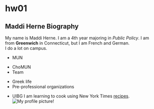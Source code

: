 # hw01
## Maddi Herne Biography
My name is Maddi Herne. I am a 4th year majoring in *Public Policy*. I am from **Greenwich** in Connecticut, but I am French and German.  
I do a lot on campus.
* MUN
 + ChoMUN
 + Team
* Greek life
* Pre-professional organizations
 + UIBG
I am learning to cook using New York Times [recipes](https://cooking.nytimes.com).
![My profile picture!](https://www.facebook.com/uchicagotheta/photos/ms.c.eJxtkUkOA0EIA380Ahpw~_~;8fi3KJNHauJS8sGTkTMWfBRBw~_~_SM3KGSX9SaMIxr0CGG2JldqTqkLfc2l7XfVtWuu1XZkaU532abWri6WJccfUkrsYhvaBf0FaJpRDeNoF3QLzFVNj13DJkybJ3WvS3w1H427doo~-.bps.a.10155005366647039/10155005367917039/?type=3&theater)
